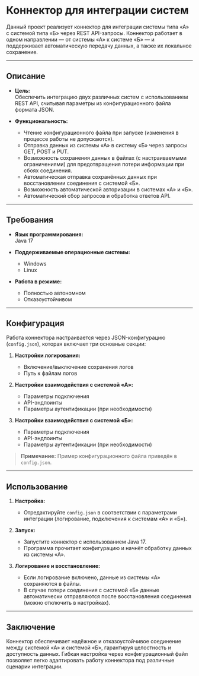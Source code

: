 # Коннектор для интеграции систем

Данный проект реализует коннектор для интеграции системы типа «А» с системой типа «Б» через REST API-запросы. Коннектор работает в одном направлении — от системы «А» к системе «Б» — и поддерживает автоматическую передачу данных, а также их локальное сохранение.

---

## Описание

- **Цель:**  
  Обеспечить интеграцию двух различных систем с использованием REST API, считывая параметры из конфигурационного файла формата JSON.

- **Функциональность:**  
  - Чтение конфигурационного файла при запуске (изменения в процессе работы не допускаются).  
  - Отправка данных из системы «А» в систему «Б» через запросы GET, POST и PUT.  
  - Возможность сохранения данных в файлах (с настраиваемыми ограничениями) для предотвращения потери информации при сбоях соединения.  
  - Автоматическая отправка сохранённых данных при восстановлении соединения с системой «Б».  
  - Возможность автоматической авторизации в системах «А» и «Б».  
  - Автоматический сбор запросов и обработка ответов API.  

---

## Требования

- **Язык программирования:**  
  Java 17  

- **Поддерживаемые операционные системы:**  
  - Windows  
  - Linux  

- **Работа в режиме:**  
  - Полностью автономном  
  - Отказоустойчивом  

---

## Конфигурация

Работа коннектора настраивается через JSON-конфигурацию (`config.json`), которая включает три основные секции:

1. **Настройки логирования:**  
   - Включение/выключение сохранения логов  
   - Путь к файлам логов  

2. **Настройки взаимодействия с системой «А»:**  
   - Параметры подключения  
   - API-эндпоинты  
   - Параметры аутентификации (при необходимости)  

3. **Настройки взаимодействия с системой «Б»:**  
   - Параметры подключения  
   - API-эндпоинты  
   - Параметры аутентификации (при необходимости)  

> **Примечание:** Пример конфигурационного файла приведён в `config.json`.

---

## Использование

1. **Настройка:**  
   - Отредактируйте `config.json` в соответствии с параметрами интеграции (логирование, подключения к системам «А» и «Б»).  

2. **Запуск:**  
   - Запустите коннектор с использованием Java 17.  
   - Программа прочитает конфигурацию и начнёт обработку данных из системы «А».  

3. **Логирование и восстановление:**  
   - Если логирование включено, данные из системы «А» сохраняются в файлы.  
   - В случае потери соединения с системой «Б» данные автоматически отправляются после восстановления соединения (можно отключить в настройках).  

---

## Заключение

Коннектор обеспечивает надёжное и отказоустойчивое соединение между системой «А» и системой «Б», гарантируя целостность и доступность данных. Гибкая настройка через конфигурационный файл позволяет легко адаптировать работу коннектора под различные сценарии интеграции.
